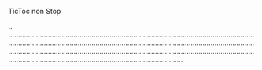 TicToc non Stop

..
............................................................................................................................................................................................................................................................................................................................................................................................................................................................................